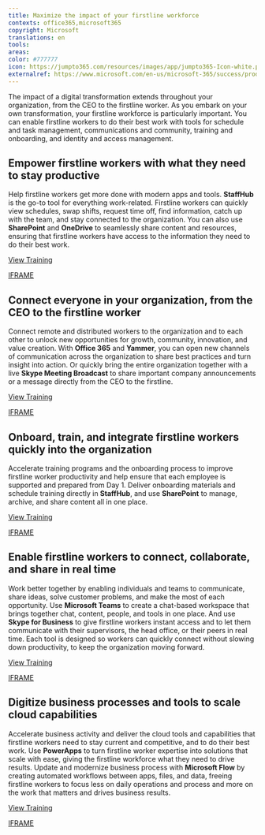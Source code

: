 ```yaml
---
title: Maximize the impact of your firstline workforce
contexts: office365,microsoft365
copyright: Microsoft
translations: en
tools: 
areas: 
color: #777777
icon: https://jumpto365.com/resources/images/app/jumpto365-Icon-white.png
externalref: https://www.microsoft.com/en-us/microsoft-365/success/productivitylibrary/maximize-the-impact-of-your-firstline-workforce
---
```

The impact of a digital transformation extends throughout your organization, from the CEO to the firstline worker.&#xA0;As you embark on your own transformation, your firstline workforce is particularly important. You can enable firstline workers to do their best work with tools for schedule and task management, communications and community, training and onboarding, and identity and access management.


## Empower firstline workers with what they need to stay productive

Help firstline workers get more done with modern apps and tools. **StaffHub** is the go-to tool for everything work-related. Firstline workers can quickly view schedules, swap shifts, request time off, find information, catch up with the team, and stay connected to the organization. You can also use **SharePoint** and **OneDrive** to seamlessly share content and resources, ensuring that firstline workers have access to the information they need to do their best work.

[View Training](https://support.office.com/article/Getting-started-with-Microsoft-StaffHub-92e9480f-0a37-47d2-ac96-2d11ee5f0656)

[IFRAME](https://www.microsoft.com/en-us/videoplayer/embed/RE1TjQX)

## Connect everyone in your organization, from the CEO to the firstline worker

Connect remote and distributed workers to the organization and to each other to unlock new opportunities for growth, community, innovation, and value creation. With **Office 365** and **Yammer**, you can open new channels of communication across the organization to share best practices and turn insight into action. Or quickly bring the entire organization together with a live **Skype Meeting Broadcast** to share important company announcements or a message directly from the CEO to the firstline.

[View Training](https://support.office.com/article/Communicate-in-groups-52db606b-2f29-4a9a-8cbb-b43bf2a27d2e)

[IFRAME](https://www.microsoft.com/en-us/videoplayer/embed/RE1TwWh)

## Onboard, train, and integrate firstline workers quickly into the organization

Accelerate training programs and the onboarding process to improve firstline worker productivity and help ensure that each employee is supported and prepared from Day 1. Deliver onboarding materials and schedule training directly in **StaffHub**, and use **SharePoint** to manage, archive, and share content all in one place.

[View Training](https://support.office.com/article/Get-started-with-SharePoint-909ec2f0-05c8-4e92-8ad3-3f8b0b6cf261)

[IFRAME](https://www.microsoft.com/en-us/videoplayer/embed/RE1TwWx)

## Enable firstline workers to connect, collaborate, and share in real time

Work better together by enabling individuals and teams to communicate, share ideas, solve customer problems, and make the most of each opportunity. Use **Microsoft Teams** to create a chat-based workspace that brings together chat, content, people, and tools in one place. And use **Skype for Business** to give firstline workers instant access and to let them communicate with their supervisors, the head office, or their peers in real time. Each tool is designed so workers can quickly connect without slowing down productivity, to keep the organization moving forward.

[View Training](https://support.office.com/article/Microsoft-Teams-Quick-Start-422bf3aa-9ae8-46f1-83a2-e65720e1a34d)

[IFRAME](https://www.microsoft.com/en-us/videoplayer/embed/RE1Tmr7)

## Digitize business processes and tools to scale cloud capabilities

Accelerate business activity and deliver the cloud tools and capabilities that firstline workers need to stay current and competitive, and to do their best work. Use **PowerApps** to turn firstline worker expertise into solutions that scale with ease, giving the firstline workforce what they need to drive results. Update and modernize business process with **Microsoft Flow** by creating automated workflows between apps, files, and data, freeing firstline workers to focus less on daily operations and process and more on the work that matters and drives business results.

[View Training](https://support.office.com/article/Create-a-PowerApp-for-a-list-in-SharePoint-Online-9338b2d2-67ac-4b81-8e67-97da27e5e9ab)

[IFRAME](https://www.microsoft.com/en-us/videoplayer/embed/RE1UEX1)

